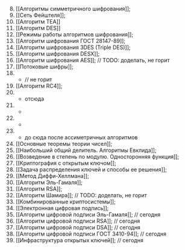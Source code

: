 8. [[Алгоритмы симметричного шифрования]];
9. [[Сеть Фейштеля]];
10. [[Алгоритм TEA]]
11. [[Алгоритм DES]]
12. [[Режимы работы алгоритмов шифрования]];
13. [[Алгоритм шифрования ГОСТ 28147-89]];
14. [[Алгоритм шифрования 3DES (Triple DES)]];
15. [[Алгоритм шифрования DESX]];
16. [[Алгоритм шифрования AES]]; // TODO: доделать, не горит
17. [[Потоковые шифры]];
18. - // не горит
19. [[Алгоритм RC4]];
20. - отсюда
21. -
22. - 
23. - до сюда после ассиметричных алгоритмов
24. [[Основные теоремы теории чисел]];
25. [[Наибольший общий делитель. Алгоритмы Евклида]];
26. [[Возведение в степень по модулю. Односторонняя функция]];
27. [[Криптография с открытым ключом]];
28. [[Задача распределения ключей и способы ее решения]];
29. [[Метод Диффи-Хеллмана]];
30. [[Алгоритм Эль-Гамаля]]; 
31. [[Алгоритм RSA]];
32. [[Алгоритм Шамира]]; // TODO: доделать, не горит
33. [[Комбинированные криптосистемы]];
34. [[Электронная цифровая подпись]];
35. [[Алгоритм цифровой подписи Эль-Гамаля]]; // сегодня
36. [[Алгоритм цифровой подписи RSA]]; // сегодня
37. [[Алгоритм цифровой подписи DSA]]; // сегодня
38. [[Алгоритм цифровой подписи ГОСТ 3410-94]]; // сегодня
39. [[Инфраструктура открытых ключей]]; // сегодня